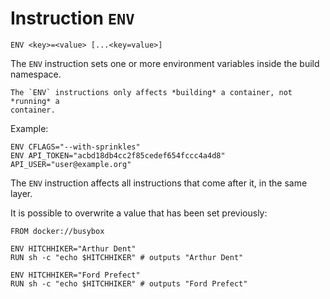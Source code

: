 # Instruction `ENV`

```raptor
ENV <key>=<value> [...<key=value>]
```

The `ENV` instruction sets one or more environment variables inside the build namespace.

```admonish important
The `ENV` instructions only affects *building* a container, not *running* a
container.
```

Example:

```raptor
ENV CFLAGS="--with-sprinkles"
ENV API_TOKEN="acbd18db4cc2f85cedef654fccc4a4d8" API_USER="user@example.org"
```

The `ENV` instruction affects all instructions that come after it, in the same layer.

It is possible to overwrite a value that has been set previously:

```raptor
FROM docker://busybox

ENV HITCHHIKER="Arthur Dent"
RUN sh -c "echo $HITCHHIKER" # outputs "Arthur Dent"

ENV HITCHHIKER="Ford Prefect"
RUN sh -c "echo $HITCHHIKER" # outputs "Ford Prefect"
```

